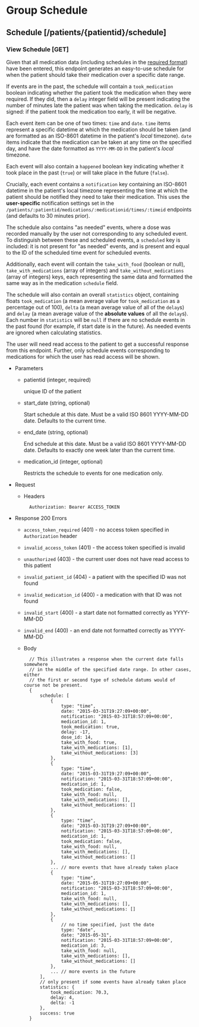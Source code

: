 # Group Schedule
## Schedule [/patients/{patientid}/schedule]
### View Schedule [GET]
Given that all medication data (including schedules in the [required format](#medications))
have been entered, this endpoint generates an easy-to-use schedule for when the patient
should take their medication over a specific date range.

If events are in the past, the schedule will contain a `took_medication` boolean indicating
whether the patient took the medication when they were required. If they did, then a
`delay` integer field will be present indicating the number of minutes late the patient was
when taking the medication. `delay` is signed: if the patient took the medication too early,
it will be negative.

Each event item can be one of two times: `time` and `date`. `time` items represent a specific
datetime at which the medication should be taken (and are formatted as an ISO-8601 datetime
in the patient's _local_ timezone). `date` items indicate that the medication can be taken at
any time on the specified day, and have the date formatted as `YYYY-MM-DD` in the patient's
_local_ timezone.

Each event will also contain a `happened` boolean key indicating whether it took place in the
past (`true`) or will take place in the future (`false`).

Crucially, each event contains a `notification` key containing an ISO-8601 datetime in the
patient's local timezone representing the time at which the patient should be notified they need
to take their medication. This uses the **user-specific** notification settings set in
the `/patients/:patientid/medications/:medicationid/times/:timeid` endpoints (and defaults to
30 minutes prior).

The schedule also contains "as needed" events, where a dose was recorded manually by the user not
corresponding to any scheduled event. To distinguish between these and scheduled events, a `scheduled`
key is included: it is not present for "as needed" events, and is present and equal to the ID of the
scheduled time event for scheduled events.

Additionally, each event will contain the `take_with_food` (boolean or null), `take_with_medications`
(array of integers) and `take_without_medications` (array of integers) keys, each representing
the same data and formatted the same way as in the medication `schedule` field.

The schedule will also contain an overall `statistics` object, containing floats `took_medication`
(a mean average value for `took_medication` as a percentage out of 100), `delta` (a mean average
value of all of the `delay`s) and `delay` (a mean average value of the **absolute values** of all
the `delay`s). Each number in `statistics` will be `null` if there are no schedule events in
the past found (for example, if start date is in the future). As needed events are ignored when
calculating statistics.

The user will need read access to the patient to get a successful response from this endpoint.
Further, only schedule events corresponding to medications for which the user has read access
will be shown.

+ Parameters
    + patientid (integer, required)

        unique ID of the patient

    + start_date (string, optional)

        Start schedule at this date. Must be a valid ISO 8601 YYYY-MM-DD date. Defaults
        to the current time.

    + end_date (string, optional)

        End schedule at this date. Must be a valid ISO 8601 YYYY-MM-DD date. Defaults to exactly
        one week later than the current time.

    + medication_id (integer, optional)

        Restricts the schedule to events for one medication only.

+ Request
    + Headers

            Authorization: Bearer ACCESS_TOKEN

+ Response 200
    Errors
    + `access_token_required` (401) - no access token specified in
    `Authorization` header
    + `invalid_access_token` (401) - the access token specified is invalid
    + `unauthorized` (403) - the current user does not have read access to this patient
    + `invalid_patient_id` (404) - a patient with the specified ID was not found
    + `invalid_medication_id` (400) - a medication with that ID was not found
    + `invalid_start` (400) - a start date not formatted correctly as YYYY-MM-DD
    + `invalid_end` (400) - an end date not formatted correctly as YYYY-MM-DD

    + Body

            // This illustrates a response when the current date falls somewhere
            // in the middle of the specified date range. In other cases, either
            // the first or second type of schedule datums would of course not be present.
            {
                schedule: [
                    {
                        type: "time",
                        date: "2015-03-31T19:27:09+00:00",
                        notification: "2015-03-31T18:57:09+00:00",
                        medication_id: 1,
                        took_medication: true,
                        delay: -17,
                        dose_id: 14,
                        take_with_food: true,
                        take_with_medications: [1],
                        take_without_medications: [3]
                    },
                    {
                        type: "time",
                        date: "2015-03-31T19:27:09+00:00",
                        notification: "2015-03-31T18:57:09+00:00",
                        medication_id: 1,
                        took_medication: false,
                        take_with_food: null,
                        take_with_medications: [],
                        take_without_medications: []
                    },
                    {
                        type: "time",
                        date: "2015-03-31T19:27:09+00:00",
                        notification: "2015-03-31T18:57:09+00:00",
                        medication_id: 1,
                        took_medication: false,
                        take_with_food: null,
                        take_with_medications: [],
                        take_without_medications: []
                    },
                    ... // more events that have already taken place
                    {
                        type: "time",
                        date: "2015-05-31T19:27:09+00:00",
                        notification: "2015-03-31T18:57:09+00:00",
                        medication_id: 1,
                        take_with_food: null,
                        take_with_medications: [],
                        take_without_medications: []
                    },
                    {
                        // no time specified, just the date
                        type: "date",
                        date: "2015-05-31",
                        notification: "2015-03-31T18:57:09+00:00",
                        medication_id: 3,
                        take_with_food: null,
                        take_with_medications: [],
                        take_without_medications: []
                    },
                    ... // more events in the future
                ],
                // only present if some events have already taken place
                statistics: {
                    took_medication: 70.3,
                    delay: 4,
                    delta: -1
                },
                success: true
            }
